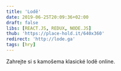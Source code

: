 ```yaml
---
title: 'Lodě'
date: 2019-06-25T20:09:36+02:00
draft: false
libs: [REACT.JS, REDUX, NODE.JS]
thub: 'https://place-hold.it/640x360'
redirect: 'http://lode.ga'
tags: [hry]
---
```


Zahrejte si s kamošema klasické lodě online.
